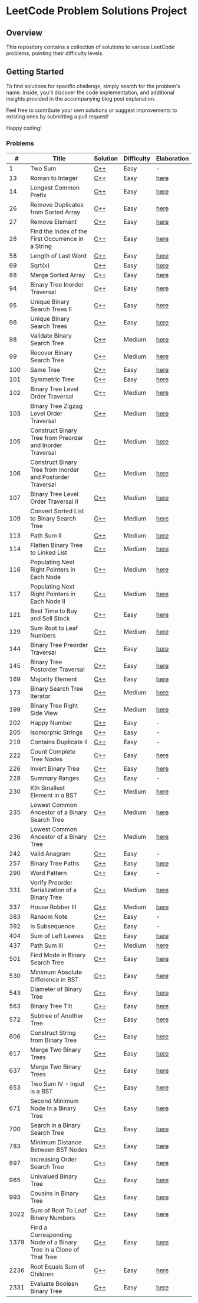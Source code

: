 # LeetCode Problem Solutions Project

## Overview

This repository contains a collection of solutions to various LeetCode problems, pointing their difficulty levels.


## Getting Started

To find solutions for specific challenge, simply search for the problem's name. Inside, you'll discover the code implementation, and additional insights provided in the accompanying blog post explanation.

Feel free to contribute your own solutions or suggest improvements to existing ones by submitting a pull request!

Happy coding!

### Problems


| # | Title | Solution | Difficulty | Elaboration |
|---| ----- | -------- | ---------- | ----------- |
|1| Two Sum | [C++](./cpp/LeetCode/Problems/Array/Easy/TwoSum.hpp) | Easy | - |
|13| Roman to Integer | [C++](./cpp/LeetCode/Problems/HashTable/Easy/RomanToInteger.hpp) | Easy | [here](https://blog.salvatorelabs.com/13-roman-to-integer) |
|14| Longest Common Prefix | [C++](./cpp/LeetCode/Problems/Array/Easy/LongestCommonPrefix.hpp) | Easy | [here](https://blog.salvatorelabs.com/14-longest-common-prefix) |
|26| Remove Duplicates from Sorted Array | [C++](./cpp/LeetCode/Problems/Array/Easy/RemoveDuplicatesFromSortedArray.hpp) | Easy | [here](https://blog.salvatorelabs.com/26-remove-duplicates-from-sorted-array/) |
|27| Remove Element | [C++](./cpp/LeetCode/Problems/Array/Easy/RemoveElement.hpp) | Easy | [here](https://blog.salvatorelabs.com/27-remove-element/) |
|28| Find the Index of the First Occurrence in a String | [C++](./cpp/LeetCode/Problems/Array/Easy/FindTheIndexOfTheFirstOccurrenceInAString.hpp) | Easy | [here](https://blog.salvatorelabs.com/28-find-the-index-of-the-first-occurrence-in-a-string/) |
|58| Length of Last Word | [C++](./cpp/LeetCode/Problems/Array/Easy/LengthOfLastWord.hpp) | Easy | [here](https://blog.salvatorelabs.com/58-length-of-last-word/) |
|69| Sqrt(x) | [C++](./cpp/LeetCode/Problems/Math/Easy/Sqrt(x).hpp) | Easy | [here](https://blog.salvatorelabs.com/69-sqrt-x/) |
|88| Merge Sorted Array | [C++](./cpp/LeetCode/Problems/Array/Easy/MergeSortedArray.hpp) | Easy | [here](https://blog.salvatorelabs.com/merge-sorted-array/) |
|94| Binary Tree Inorder Traversal | [C++](./cpp/LeetCode/Problems/BinaryTree/Easy/BinaryTreeInorderTraversal.hpp) | Easy | [here](https://blog.salvatorelabs.com/94-binary-tree-inorder-traversal/) |
|95| Unique Binary Search Trees II | [C++](./cpp/LeetCode/Problems/BinaryTree/Medium/UniqueBinarySearchTreesII.hpp) | Easy | [here](https://blog.salvatorelabs.com/95-unique-binary-search-trees-ii/) |
|96| Unique Binary Search Trees | [C++](./cpp/LeetCode/Problems/BinaryTree/Medium/UniqueBinarySearchTrees.hpp) | Easy | [here](https://blog.salvatorelabs.com/96-unique-binary-search-trees/) |
|98| Validate Binary Search Tree | [C++](./cpp/LeetCode/Problems/BinaryTree/Medium/ValidateBinarySearchTree.hpp) | Medium | [here](https://blog.salvatorelabs.com/98-validate-binary-search-tree/) |
|99| Recover Binary Search Tree | [C++](./cpp/LeetCode/Problems/BinaryTree/Medium/RecoverBinarySearchTree.hpp) | Medium | [here](https://blog.salvatorelabs.com/99-recover-binary-search-tree/) |
|100| Same Tree | [C++](./cpp/LeetCode/Problems/BinaryTree/Easy/SameTree.hpp) | Easy | [here](https://blog.salvatorelabs.com/100-same-tree/) |
|101| Symmetric Tree | [C++](./cpp/LeetCode/Problems/BinaryTree/Easy/SymmetricTree.hpp) | Easy | [here](https://blog.salvatorelabs.com/101-symmetric-tree/) |
|102| Binary Tree Level Order Traversal | [C++](./cpp/LeetCode/Problems/BinaryTree/Medium/BinaryTreeLevelOrderTraversal.hpp) | Medium | [here](https://blog.salvatorelabs.com/102-binary-tree-level-order-traversal/) |
|103| Binary Tree Zigzag Level Order Traversal | [C++](./cpp/LeetCode/Problems/BinaryTree/Medium/BinaryTreeZigzagLevelOrderTraversal.hpp) | Medium | [here](https://blog.salvatorelabs.com/103-binary-tree-zigzag-level-order-traversal/) |
|105| Construct Binary Tree from Preorder and Inorder Traversal | [C++](./cpp/LeetCode/Problems/BinaryTree/Medium/ConstructBinaryTreeFromPreorderAndInorderTraversal.hpp) | Medium | [here](https://blog.salvatorelabs.com/105-construct-binary-tree-from-preorder-and-inorder-traversal/) |
|106| Construct Binary Tree from Inorder and Postorder Traversal | [C++](./cpp/LeetCode/Problems/BinaryTree/Medium/ConstructBinaryTreeFromInorderAndPostorderTraversal.hpp) | Medium | [here](https://blog.salvatorelabs.com/106-construct-binary-tree-from-inorder-and-postorder-traversal/) |
|107| Binary Tree Level Order Traversal II | [C++](./cpp/LeetCode/Problems/BinaryTree/Medium/BinaryTreeLevelOrderTraversalII.hpp) | Medium | [here](https://blog.salvatorelabs.com/107-binary-tree-level-order-traversal-ii/) |
|109| Convert Sorted List to Binary Search Tree | [C++](./cpp/LeetCode/Problems/BinaryTree/Medium/ConvertSortedListToBinarySearchTree.hpp) | Medium | [here](https://blog.salvatorelabs.com/109-convert-sorted-list-to-binary-search-tree/) |
|113| Path Sum II | [C++](./cpp/LeetCode/Problems/BinaryTree/Medium/PathSumII.hpp) | Medium | [here](https://blog.salvatorelabs.com/113-path-sum-ii/) |
|114| Flatten Binary Tree to Linked List | [C++](./cpp/LeetCode/Problems/BinaryTree/Medium/FlattenBinaryTreeToLinkedList.hpp) | Medium | [here](https://blog.salvatorelabs.com/114-flatten-binary-tree-to-linked-list/) |
|116| Populating Next Right Pointers in Each Node | [C++](./cpp/LeetCode/Problems/BinaryTree/Medium/PopulatingNextRightPointersInEachNode.hpp) | Medium | [here](https://blog.salvatorelabs.com/116-populating-next-right-pointers-in-each-node/) |
|117| Populating Next Right Pointers in Each Node II | [C++](./cpp/LeetCode/Problems/BinaryTree/Medium/PopulatingNextRightPointersInEachNodeII.hpp) | Medium | [here](https://blog.salvatorelabs.com/117-populating-next-right-pointers-in-each-node-ii/) |
|121| Best Time to Buy and Sell Stock | [C++](./cpp/LeetCode/Problems/Array/Easy/BestTimeToBuyAndSellStock.hpp) | Easy | [here](https://blog.salvatorelabs.com/121-best-time-to-buy-and-sell-stock/) |
|129| Sum Root to Leaf Numbers | [C++](./cpp/LeetCode/Problems/BinaryTree/Medium/SumRootToLeafNumbers.hpp) | Medium | [here](https://blog.salvatorelabs.com/129-sum-root-to-leaf-numbers/) |
|144| Binary Tree Preorder Traversal | [C++](./cpp/LeetCode/Problems/BinaryTree/Easy/BinaryTreePreorderTraversal.hpp) | Easy | [here](https://blog.salvatorelabs.com/144-binary-tree-preorder-traversal/) |
|145| Binary Tree Postorder Traversal | [C++](./cpp/LeetCode/Problems/BinaryTree/Easy/BinaryTreePostorderTraversal.hpp) | Easy | [here](https://blog.salvatorelabs.com/145-binary-tree-postorder-traversal/) |
|169| Majority Element | [C++](./cpp/LeetCode/Problems/Array/Easy/MajorityElement.hpp) | Easy | [here](https://blog.salvatorelabs.com/169-majority-element/) |
|173| Binary Search Tree Iterator | [C++](./cpp/LeetCode/Problems/BinaryTree/Medium/BinarySearchTreeIterator.hpp) | Medium | [here](https://blog.salvatorelabs.com/173-binary-search-tree-iterator/) |
|199| Binary Tree Right Side View | [C++](./cpp/LeetCode/Problems/BinaryTree/Medium/BinaryTreeRightSideView.hpp) | Medium | [here](https://blog.salvatorelabs.com/199-binary-tree-right-side-view/) |
|202| Happy Number | [C++](./cpp/LeetCode/Problems/HashTable/Easy/HappyNumber.hpp) | Easy | - |
|205| Isomorphic Strings | [C++](./cpp/LeetCode/Problems/Array/Easy/IsomorphicStrings.hpp) | Easy | - |
|219| Contains Duplicate II | [C++](./cpp/LeetCode/Problems/HashTable/Easy/ContainsDuplicateII.hpp) | Easy | - |
|222| Count Complete Tree Nodes | [C++](./cpp/LeetCode/Problems/BinaryTree/Easy/CountCompleteTreeNodes.hpp) | Easy | [here](https://blog.salvatorelabs.com/222-count-complete-tree-nodes/) |
|226| Invert Binary Tree | [C++](./cpp/LeetCode/Problems/BinaryTree/Easy/InvertBinaryTree.hpp) | Easy | [here](https://blog.salvatorelabs.com/226-invert-binary-tree/) |
|228| Summary Ranges | [C++](./cpp/LeetCode/Problems/Array/Easy/SummaryRanges.hpp) | Easy | - |
|230| Kth Smallest Element in a BST | [C++](./cpp/LeetCode/Problems/BinaryTree/Medium/KthSmallestElementInABST.hpp) | Medium | [here](https://blog.salvatorelabs.com/230-kth-smallest-element-in-a-bst/) |
|235| Lowest Common Ancestor of a Binary Search Tree | [C++](./cpp/LeetCode/Problems/BinaryTree/Medium/LowestCommonAncestorOfABinarySearchTree.hpp) | Medium | [here](https://blog.salvatorelabs.com/235-lowest-common-ancestor-of-a-binary-search-tree/) |
|236| Lowest Common Ancestor of a Binary Tree | [C++](./cpp/LeetCode/Problems/BinaryTree/Medium/LowestCommonAncestorOfABinaryTree.hpp) | Medium | [here](https://blog.salvatorelabs.com/236-lowest-common-ancestor-of-a-binary-tree/) |
|242| Valid Anagram | [C++](./cpp/LeetCode/Problems/Array/Easy/ValidAnagram.hpp) | Easy | - |
|257| Binary Tree Paths | [C++](./cpp/LeetCode/Problems/BinaryTree/Easy/BinaryTreePaths.hpp) | Easy | [here](https://blog.salvatorelabs.com/257-binary-tree-paths/) |
|290| Word Pattern | [C++](./cpp/LeetCode/Problems/HashTable/Easy/WordPattern.hpp) | Easy | - |
|331| Verify Preorder Serialization of a Binary Tree | [C++](./cpp/LeetCode/Problems/BinaryTree/Medium/VerifyPreorderSerializationOfABinaryTree.hpp) | Medium | [here](https://blog.salvatorelabs.com/331-verify-preorder-serialization-of-a-binary-tree/) |
|337| House Robber III | [C++](./cpp/LeetCode/Problems/BinaryTree/Medium/HouseRobberIII.hpp) | Medium | [here](https://blog.salvatorelabs.com/337-house-robber-iii/) |
|383| Ransom Note | [C++](./cpp/LeetCode/Problems/Array/Easy/RansomNote.hpp) | Easy | - |
|392| Is Subsequence | [C++](./cpp/LeetCode/Problems/Array/Easy/IsSubsequence.hpp) | Easy | - |
|404| Sum of Left Leaves | [C++](./cpp/LeetCode/Problems/BinaryTree/Easy/SumOfLeftLeaves.hpp) | Easy | [here](https://blog.salvatorelabs.com/404-sum-of-left-leaves/) |
|437| Path Sum III | [C++](./cpp/LeetCode/Problems/BinaryTree/Medium/PathSumIII.hpp) | Medium | [here](https://blog.salvatorelabs.com/437-path-sum-iii/) |
|501| Find Mode in Binary Search Tree | [C++](./cpp/LeetCode/Problems/BinaryTree/Easy/FindModeInBinarySearchTree.hpp) | Easy | [here](https://blog.salvatorelabs.com/501-find-mode-in-binary-search-tree/) |
|530| Minimum Absolute Difference in BST | [C++](./cpp/LeetCode/Problems/BinaryTree/Easy/MinimumAbsoluteDifferenceInBST.hpp) | Easy | [here](https://blog.salvatorelabs.com/530-minimum-absolute-difference-in-bst/) |
|543| Diameter of Binary Tree | [C++](./cpp/LeetCode/Problems/BinaryTree/Easy/DiameterOfBinaryTree.hpp) | Easy | [here](https://blog.salvatorelabs.com/543-diameter-of-binary-tree/) |
|563| Binary Tree Tilt | [C++](./cpp/LeetCode/Problems/BinaryTree/Easy/BinaryTreeTilt.hpp) | Easy | [here](https://blog.salvatorelabs.com/563-binary-tree-tilt/) |
|572| Subtree of Another Tree | [C++](./cpp/LeetCode/Problems/BinaryTree/Easy/SubtreeOfAnotherTree.hpp) | Easy | [here](https://blog.salvatorelabs.com/572-subtree-of-another-tree/) |
|606| Construct String from Binary Tree | [C++](./cpp/LeetCode/Problems/BinaryTree/Easy/ConstructStringFromBinaryTree.hpp) | Easy | [here](https://blog.salvatorelabs.com/606-construct-string-from-binary-tree/) |
|617| Merge Two Binary Trees | [C++](./cpp/LeetCode/Problems/BinaryTree/Easy/MergeTwoBinaryTrees.hpp) | Easy | [here](https://blog.salvatorelabs.com/617-merge-two-binary-trees/) |
|637| Merge Two Binary Trees | [C++](./cpp/LeetCode/Problems/BinaryTree/Easy/AverageOfLevelsInBinaryTree.hpp) | Easy | [here](https://blog.salvatorelabs.com/637-average-of-levels-in-binary-tree/) |
|653| Two Sum IV - Input is a BST | [C++](./cpp/LeetCode/Problems/BinaryTree/Easy/TwoSumIV-InputIsA-BST.hpp) | Easy | [here](https://blog.salvatorelabs.com/653-two-sum-iv-input-is-a-bst/) |
|671| Second Minimum Node In a Binary Tree | [C++](./cpp/LeetCode/Problems/BinaryTree/Easy/SecondMinimumNodeInABinaryTree.hpp) | Easy | [here](https://blog.salvatorelabs.com/671-second-minimum-node-in-a-binary-tree/) |
|700| Search in a Binary Search Tree | [C++](./cpp/LeetCode/Problems/BinaryTree/Easy/SearchInA-BinarySearchTree.hpp) | Easy | [here](https://blog.salvatorelabs.com/700-search-in-a-binary-search-tree/) |
|783| Minimum Distance Between BST Nodes | [C++](./cpp/LeetCode/Problems/BinaryTree/Easy/MinimumDistanceBetweenBSTNodes.hpp) | Easy | [here](https://blog.salvatorelabs.com/783-minimum-distance-between-bst-nodes/) |
|897| Increasing Order Search Tree | [C++](./cpp/LeetCode/Problems/BinaryTree/Easy/IncreasingOrderSearchTree.hpp) | Easy | [here](https://blog.salvatorelabs.com/897-increasing-order-search-tree/) |
|965| Univalued Binary Tree | [C++](./cpp/LeetCode/Problems/BinaryTree/Easy/UnivaluedBinaryTree.hpp) | Easy | [here](https://blog.salvatorelabs.com/965-univalued-binary-tree/) |
|993| Cousins in Binary Tree | [C++](./cpp/LeetCode/Problems/BinaryTree/Easy/CousinsInBinaryTree.hpp) | Easy | [here](https://blog.salvatorelabs.com/993-cousins-in-binary-tree/) |
|1022| Sum of Root To Leaf Binary Numbers | [C++](./cpp/LeetCode/Problems/BinaryTree/Easy/SumOfRootToLeafBinaryNumbers.hpp) | Easy | [here](https://blog.salvatorelabs.com/1022-sum-of-root-to-leaf-binary-numbers/) |
|1379| Find a Corresponding Node of a Binary Tree in a Clone of That Tree | [C++](./cpp/LeetCode/Problems/BinaryTree/Easy/FindACorrespondingNodeOfABinaryTreeInACloneOfThatTree.hpp) | Easy | [here](https://blog.salvatorelabs.com/1379-find-a-corresponding-node-of-a-binary-tree-in-a-clone-of-that-tree/) |
|2236| Root Equals Sum of Children | [C++](./cpp/LeetCode/Problems/BinaryTree/Easy/RootEqualsSumOfChildren.hpp) | Easy | [here](https://blog.salvatorelabs.com/2236-root-equals-sum-of-children/) |
|2331| Evaluate Boolean Binary Tree | [C++](./cpp/LeetCode/Problems/BinaryTree/Easy/EvaluateBooleanBinaryTree.hpp) | Easy | [here](https://blog.salvatorelabs.com/2331-evaluate-boolean-binary-tree/) |




